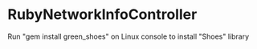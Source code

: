 # RubyNetworkInfoController
Run "gem install green_shoes" on Linux console to install "Shoes" library

